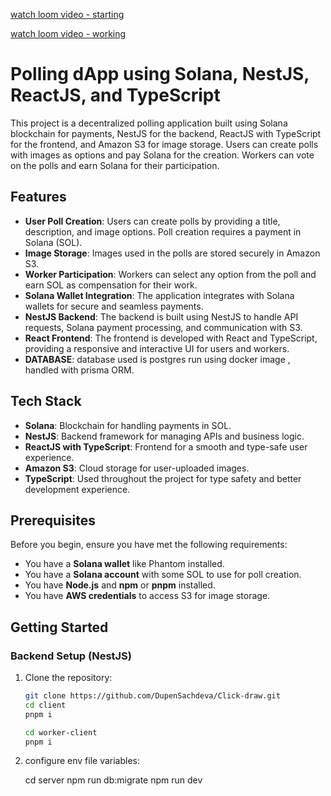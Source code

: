 [watch loom video - starting](https://www.loom.com/share/b0e9fd49126649f2b04ffddb1b2d739c?sid=f52a1e8f-d8b5-4ff7-9af6-f4de608e0968)


[watch loom video - working](https://www.loom.com/share/45d0f6ede94d4932afdee73a5a1f436c?sid=ae6778fd-e587-4507-942c-3fdca57dfacb)
# Polling dApp using Solana, NestJS, ReactJS, and TypeScript

This project is a decentralized polling application built using Solana blockchain for payments, NestJS for the backend, ReactJS with TypeScript for the frontend, and Amazon S3 for image storage. Users can create polls with images as options and pay Solana for the creation. Workers can vote on the polls and earn Solana for their participation.

## Features

- **User Poll Creation**: Users can create polls by providing a title, description, and image options. Poll creation requires a payment in Solana (SOL).
- **Image Storage**: Images used in the polls are stored securely in Amazon S3.
- **Worker Participation**: Workers can select any option from the poll and earn SOL as compensation for their work.
- **Solana Wallet Integration**: The application integrates with Solana wallets for secure and seamless payments.
- **NestJS Backend**: The backend is built using NestJS to handle API requests, Solana payment processing, and communication with S3.
- **React Frontend**: The frontend is developed with React and TypeScript, providing a responsive and interactive UI for users and workers.
- **DATABASE**: database used is postgres run using docker image , handled with prisma ORM.


## Tech Stack

- **Solana**: Blockchain for handling payments in SOL.
- **NestJS**: Backend framework for managing APIs and business logic.
- **ReactJS with TypeScript**: Frontend for a smooth and type-safe user experience.
- **Amazon S3**: Cloud storage for user-uploaded images.
- **TypeScript**: Used throughout the project for type safety and better development experience.

## Prerequisites

Before you begin, ensure you have met the following requirements:

- You have a **Solana wallet** like Phantom installed.
- You have a **Solana account** with some SOL to use for poll creation.
- You have **Node.js** and **npm** or **pnpm** installed.
- You have **AWS credentials** to access S3 for image storage.

## Getting Started

### Backend Setup (NestJS)

1. Clone the repository:

   ```bash
   git clone https://github.com/DupenSachdeva/Click-draw.git
   cd client 
   pnpm i

   cd worker-client
   pnpm i

2. configure env file variables:
   
   cd server
   npm run db:migrate
   npm run dev
